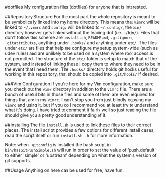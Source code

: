 #dotfiles
My configuration files (dotfiles) for anyone that is interested.

##Repository Structure
For the most part the whole repository is meant to be symbolically linked into my home directory.
This means that `vimrc` will be linked to `~/.vimrc` and `config/` will be linked to `~/.config/`, the `bin/` directory however gets linked without the leading dot (i.e. `~/bin/`).
Files that don't follow this scheme are `install.sh`, `README.md`, `.gitignore`, `.gitattributes`, anything under `.hooks/` and anything under `etc/`.
The files under `etc/` are files that help me configure my setup system-wide (such as udev rules) and are unlikely to be used on a system where root access is not permitted.
The structure of the `etc/` folder is setup to match that of the system, and instead of linking these I copy them to where they need to be in the event that I need them.
The `.hooks/` directory holds git hooks useful for working in this repository, that should be copied into `.git/hooks/` if desired.

###Vim Configuration
If you're here for my Vim configuration, make sure you check out the `vim/` directory in addition to the `vimrc` file.
There are a bunch of useful bits in those files and some of them are even required for things that are in my `vimrc`.
I can't stop you from just blindly copying my `vimrc` and using it, but if you do I recommend you at least try to understand what it's doing.
I have tried to comment it fairly well so just reading the file should give you a pretty good understanding of it.

##Installing
The file `install.sh` is used to link these files to their correct places.
The install script provides a few options for different install cases, read the script itself or run `install.sh -h` for more information.

Note: when `.gitconfig` is installed the bash script in `bin/hasGitPushSimple.sh` will run in order to set the value of 'push.default' to either 'simple' or 'upstream' depending on what the system's version of git supports.

##Usage
Anything on here can be used for free, have fun.
